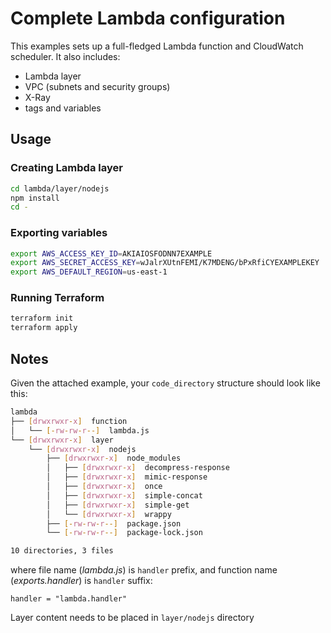 # Complete Lambda configuration

This examples sets up a full-fledged Lambda function and CloudWatch scheduler. It also includes:

* Lambda layer
* VPC (subnets and security groups)
* X-Ray
* tags and variables

## Usage

### Creating Lambda layer

```bash
cd lambda/layer/nodejs
npm install
cd -
```

### Exporting variables

```bash
export AWS_ACCESS_KEY_ID=AKIAIOSFODNN7EXAMPLE
export AWS_SECRET_ACCESS_KEY=wJalrXUtnFEMI/K7MDENG/bPxRfiCYEXAMPLEKEY
export AWS_DEFAULT_REGION=us-east-1
```

### Running Terraform

```bash
terraform init
terraform apply
```

## Notes

Given the attached example, your `code_directory` structure should look like this:

```bash
lambda
├── [drwxrwxr-x]  function
│   └── [-rw-rw-r--]  lambda.js
└── [drwxrwxr-x]  layer
    └── [drwxrwxr-x]  nodejs
        ├── [drwxrwxr-x]  node_modules
        │   ├── [drwxrwxr-x]  decompress-response
        │   ├── [drwxrwxr-x]  mimic-response
        │   ├── [drwxrwxr-x]  once
        │   ├── [drwxrwxr-x]  simple-concat
        │   ├── [drwxrwxr-x]  simple-get
        │   └── [drwxrwxr-x]  wrappy
        ├── [-rw-rw-r--]  package.json
        └── [-rw-rw-r--]  package-lock.json

10 directories, 3 files
```

where file name (*lambda.js*) is `handler` prefix, and function name (*exports.handler*) is `handler` suffix:

```hcl
handler = "lambda.handler"
```

Layer content needs to be placed in `layer/nodejs` directory
